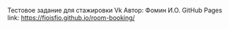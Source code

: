 Тестовое задание для стажировки Vk
Автор: Фомин И.О.
GitHub Pages link:  https://fioisfio.github.io/room-booking/
